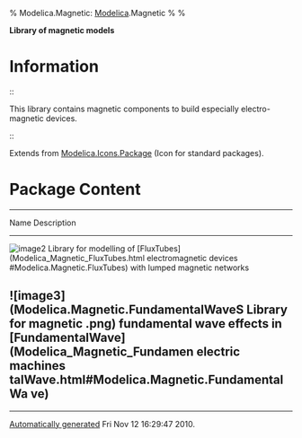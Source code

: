 % Modelica.Magnetic: [Modelica](Modelica.html#Modelica).Magnetic
% 
% 

**Library of magnetic models**

Information
===========

::

This library contains magnetic components to build especially
electro-magnetic devices.

::

Extends from
[Modelica.Icons.Package](Modelica_Icons_Package.html#Modelica.Icons.Package)
(Icon for standard packages).

Package Content
===============

  ------------------------------------------------------------------------
  Name                                         Description
  -------------------------------------------- ---------------------------
  ![image2](Modelica.Magnetic.FluxTubesS.png)  Library for modelling of
  [FluxTubes](Modelica_Magnetic_FluxTubes.html electromagnetic devices
  #Modelica.Magnetic.FluxTubes)                with lumped magnetic
                                               networks

  ![image3](Modelica.Magnetic.FundamentalWaveS Library for magnetic
  .png)                                        fundamental wave effects in
  [FundamentalWave](Modelica_Magnetic_Fundamen electric machines
  talWave.html#Modelica.Magnetic.FundamentalWa 
  ve)                                          
  ------------------------------------------------------------------------

* * * * *

[Automatically generated](http://www.3ds.com/) Fri Nov 12 16:29:47 2010.
